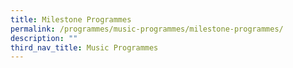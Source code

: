 ```yaml
---
title: Milestone Programmes
permalink: /programmes/music-programmes/milestone-programmes/
description: ""
third_nav_title: Music Programmes
---
```

